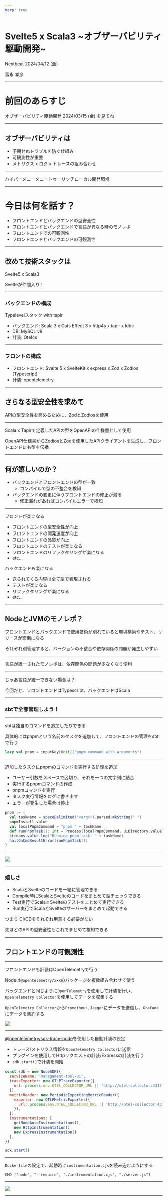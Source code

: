 ```yaml
---
marp: true
---
```


# Svelte5 x Scala3 ~オブザーバビリティ駆動開発~

Nextbeat
2024/04/12 (金)

富永 孝彦

---

# 前回のあらすじ

オブザーバビリティ駆動開発 2024/03/15 (金) を見てね

---

## オブザーバビリティは

- 予期せぬトラブルを防ぐ仕組み
- 可観測性が重要
- メトリクス x ログ x トレースの組み合わせ

---

ハイパーメニーメニートゥーリッチローカル開発環境

---

# 今日は何を話す？　

- フロントエンドとバックエンドの型安全性
- フロントエンドとバックエンドで言語が異なる時のモノレポ
- フロントエンドでの可観測性
- フロントエンドとバックエンドの可観測性

---

## 改めて技術スタックは

Svelte5 x Scala3

Svelteが仲間入り！

---

### バックエンドの構成

Typelevelスタック with tapir

- バックエンド: Scala 3 x Cats Effect 3 x http4s x tapir x ldbc
- DB: MySQL v8
- 計装: Otel4s

---

### フロントの構成

- フロントエンド: Svelte 5 x SvelteKit x express x Zod x Zodios (Typescript)
- 計装: opentelemetry

---

## さらなる型安全性を求めて

APIの型安全性を高めるために、ZodとZodiosを使用

---

Scala x Tapirで定義したAPIの型をOpenAPIの仕様書として使用

OpenAPI仕様書からZodiosとZodを使用したAPIクライアントを生成し、フロントエンドにも型を伝播

---

## 何が嬉しいのか？

- バックエンドとフロントエンドの型が一致
  - コンパイルで型の不整合を検知
- バックエンドの変更に伴うフロントエンドの修正が減る
  - 修正漏れがあればコンパイルエラーで検知

---

フロントが楽になる

- フロントエンドの型安全性が向上
- フロントエンドの開発速度が向上
- フロントエンドの品質が向上
- フロントエンドのテストが楽になる
- フロントエンドのリファクタリングが楽になる
- etc...

バックエンドも楽になる

- 送られてくる内容は全て型で表現される
- テストが楽になる
- リファクタリングが楽になる
- etc...

---

## NodeとJVMのモノレポ？

フロントエンドとバックエンドで使用技術が別れていると環境構築やテスト、リリースが面倒になる

それぞれ別管理すると、バージョンの不整合や依存関係の問題が発生しやすい

---

言語が統一されたモノレポは、依存関係の問題が少なくなり便利

---

じゃあ言語が統一できない場合は？

今回だと、フロントエンドはTypescript、バックエンドはScala

---

### sbtで全部管理しよう！

---

sbtは独自のコマンドを追加したりできる

具体的にはpnpmという名前のタスクを追加して、フロントエンドの管理をsbtで行う

```scala
lazy val pnpm = inputKey[Unit]("pnpm command with arguments")
```

---

追加したタスクにpnpmのコマンドを実行する処理を追加

- ユーザー引数をスペースで区切り、それを一つの文字列に結合
- 実行するpnpmコマンドの作成
- pnpmコマンドを実行
- タスク実行情報をログに書き出す
- エラーが発生した場合は停止

```scala
pnpm := {
  val taskName = spaceDelimited("<arg>").parsed.mkString(" ")
  pnpmInstall.value
  val localPnpmCommand = "pnpm " + taskName
  def runPnpmTask(): Int = Process(localPnpmCommand, uiDirectory.value).!
  streams.value.log("Running pnpm task: " + taskName)
  haltOnCmdResultError(runPnpmTask())
}
```

---

![](./image/image1.png)

---

### 嬉しさ

- ScalaとSvelteのコードを一緒に管理できる
- Compile時にScalaとSvelteのコードをまとめて型チェックできる
- Test実行でScalaとSvelteのテストをまとめて実行できる
- Run実行でScalaとSvelteのサーバーをまとめて起動できる

つまり CI/CDをそれぞれ用意する必要がない

先ほどのAPIの型安全性もこれでまとめて検知できる

---

## フロントエンドの可観測性

---

フロントエンドも計装はOpenTelemetryで行う

Nodeは`@opentelemetry/xxx`のパッケージを複数組み合わせて使う

バックエンドと同じように`OpenTelemetry`を使用して計装を行い、`OpenTelemetry Collector`を使用してデータを収集する

`OpenTelemetry Collector`から`Prometheus`, `Jaeger`にデータを送信し、`Grafana`にデータを集約する

![](./image/image2.png)

---

[@opentelemetry/sdk-trace-node](https://github.com/open-telemetry/opentelemetry-js/tree/main/packages/opentelemetry-sdk-trace-node)を使用した自動計装の設定

- トレース/メトリクス情報を`OpenTelemetry Collector`に送信
- プラグインを使用してHttpリクエストの計装/Expressの計装を行う
- `sdk.start()`で計装を開始

```javascript
const sdk = new NodeSDK({
  serviceName: 'management-tool-ui',
  traceExporter: new OTLPTraceExporter({
    url: process.env.OTEL_COLLECTOR_URL || 'http://otel-collector:4317'
  }),
  metricReader: new PeriodicExportingMetricReader({
    exporter: new OTLPMetricExporter({
      url: process.env.OTEL_COLLECTOR_URL || 'http://otel-collector:4317'
    }),
  }),
  instrumentations: [
    getNodeAutoInstrumentations(),
    new HttpInstrumentation(),
    new ExpressInstrumentation()
  ],
})

sdk.start()
```

---

`Dockerfile`の設定で、起動時に`instrumentation.cjs`を読み込むようにする

```Dockefile
CMD ["node", "--require", "./instrumentation.cjs", "./server.js"]
```

---

![](./image/image3.png)

---
